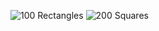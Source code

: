 ![100 Rectangles](https://lh3.googleusercontent.com/jtJVKEvrikdT9e6LvL1cznh3LwEZRC_AyKLZnohCmh4AGzDoWMod3I0TN4Al5pQ5291A_3DIcEKF_K7XTstwvrk8bje0pCwflT9oOwZY9M1_P_u6hjWauhBBNH2RvhsRuhJxw9P3XVcCe4ZdWli9NYLEEqPrQuIlsCS1b0LkP-_hFOO5vMEM08Hh6jHlAfF24Ffp4WXeoipOWPg7VgRy3RJCHEMsOCj1GHnNJRAHWOYZ9NP8VaPx5nHt_3bLmkvMXQWY4S4a8o1cT_xHM1SUngaJ632kWe80TzV5WsXBeRIVlYeni376hlzMKesVRmR8I6I12u85zWAlFqrYaL2fCx4HicJbWimT5K7NYr_Sam-gqfl2IcBI5xXMsieG3VN4pOi_NbUV-yoirchlk4Usc5qefLmZYTw44d3uKx-W1te9mJgqPNkj5HUFRuQ_Yjs4wA6aazh5-YmpcJ58AFLqYuFnH2LIlMCL2GZ9rLu8_TZT1OdDgjvqszpCoSufQuxGUVu3iaBwySiVT6FiU9_wb0UWjKV-EWXtdsjZQhj8mpgUrcm-tvxguXJQkzq4BXxGR46-uT7zGl2DYP-fbjdxZ9w6TkeTvK3la7RV0bdZ7gP-q0Zs=w800-h600-no)
![200 Squares](https://lh3.googleusercontent.com/GT0zaRVFfKfaLdl2Lojj2re5VSzgeyGQZaTdDQnkKy9GHqwgB9Upuy_Bm0TGZbC5d3nMHPNFZK3-tnl24oWj3kezijCBsW5dAHNqzney6_MDUzcm-aKmDDW75E2CCMTA1WNIbiFcXOUguLx18GAy97XYYA7rwFRevkqReXDvAuPdG4RhetFTy1yxAbhwQNzpJNS1lQg-1yNaaXINMOsWrn7BhjHjMrKxwNun2NIIPcwX7WpI7MgSpSmuyew8YyHgTMeHU8JbMdDkUAnem8OxBnb1NkcH3Hkg-DI_02_IdU8vw8zkjGI3_9dHKNoqQFm0pG6zh4za1wv8-gziSB6frrBkOmp7MSzFwWfrmGbtTjPzVNhyvlotkf_f7TpYT8gMWj1dR2xF1JeuPNouzqTuAzihk4KWzPzA2czDOu42ERla2gaJCuiAYx3V-PjrtBqb841BAjXSMZtzxt0Y5OxOj24wZm4CQ4jxw2-OTgekV9ZV_mi8s0VNR1Xvy8D5Lx2N_1_xL850zm_ECc4WyAQbJ-m18gI86agcKI4Aa0eHlUUuJlcTbZQKQoAvtjZUGjamAikyDZmXhb7cmRELhGv7diHX1nrXPhqXvpZ0wLzAhSnBvCED=w800-h600-no)
